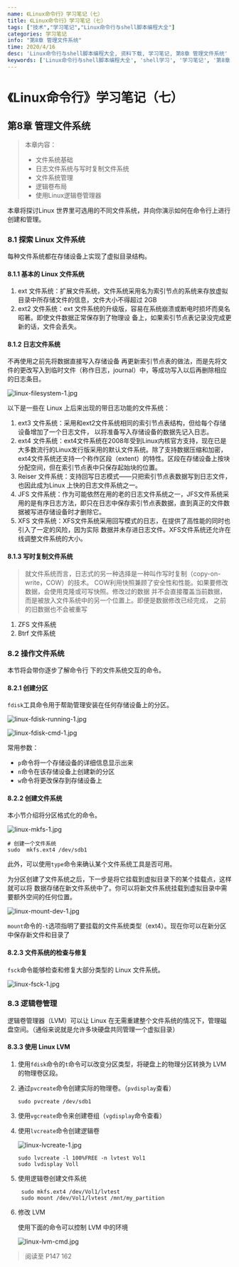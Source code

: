```yaml
---
name: 《Linux命令行》学习笔记（七）
title: 《Linux命令行》学习笔记（七）
tags: ["技术","学习笔记","Linux命令行与shell脚本编程大全"]
categories: 学习笔记
info: "第8章 管理文件系统"
time: 2020/4/16
desc: 'Linux命令行与shell脚本编程大全, 资料下载, 学习笔记, 第8章 管理文件系统'
keywords: ['Linux命令行与shell脚本编程大全', 'shell学习', '学习笔记', '第8章 管理文件系统']
---
```


# 《Linux命令行》学习笔记（七）

## 第8章 管理文件系统

>  本章内容：
>
> - 文件系统基础
> - 日志文件系统与写时复制文件系统
> - 文件系统管理
> - 逻辑卷布局
> - 使用Linux逻辑卷管理器 

本章将探讨Linux 世界里可选用的不同文件系统，并向你演示如何在命令行上进行创建和管理。

### 8.1 探索 Linux 文件系统

每种文件系统都在存储设备上实现了虚拟目录结构。

#### 8.1.1 基本的 Linux 文件系统

1. ext 文件系统：扩展文件系统，文件系统采用名为索引节点的系统来存放虚拟目录中所存储文件的信息，文件大小不得超过 2GB
2. ext2 文件系统：ext 文件系统的升级版，容易在系统崩溃或断电时损坏而臭名昭著。即使文件数据正常保存到了物理设 备上，如果索引节点表记录没完成更新的话，文件会丢失。

#### 8.1.2 日志文件系统

不再使用之前先将数据直接写入存储设备 再更新索引节点表的做法，而是先将文件的更改写入到临时文件（称作日志，journal）中，等成功写入以后再删除相应的日志条目。

![linux-filesystem-1.jpg](./images/linux-filesystem-1.jpg)

以下是一些在 Linux 上后来出现的带日志功能的文件系统：

1. ext3 文件系统：采用和ext2文件系统相同的索引节点表结构，但给每个存储设备增加了一个日志文件， 以将准备写入存储设备的数据先记入日志。 
2. ext4 文件系统：ext4文件系统在2008年受到Linux内核官方支持，现在已是大多数流行的Linux发行版采用的默认文件系统。除了支持数据压缩和加密，ext4文件系统还支持一个称作区段（extent）的特性。区段在存储设备上按块分配空间，但在索引节点表中只保存起始块的位置。
3. Reiser 文件系统：支持回写日志模式——只把索引节点表数据写到日志文件，也因此成为Linux 上快的日志文件系统之一。
4. JFS 文件系统：作为可能依然在用的老的日志文件系统之一，JFS文件系统采用的是有序日志方法，即只在日志中保存索引节点表数据，直到真正的文件数据被写进存储设备时才删除它。
5. XFS 文件系统：XFS文件系统采用回写模式的日志，在提供了高性能的同时也引入了一定的风险，因为实际 数据并未存进日志文件。XFS文件系统还允许在线调整文件系统的大小。

#### 8.1.3 写时复制文件系统

> 就文件系统而言，日志式的另一种选择是一种叫作写时复制（copy-on-write，COW）的技术。 COW利用快照兼顾了安全性和性能。如果要修改数据，会使用克隆或可写快照。修改过的数据 并不会直接覆盖当前数据，而是被放入文件系统中的另一个位置上。即便是数据修改已经完成， 之前的旧数据也不会被重写

1. ZFS 文件系统
2. Btrf 文件系统

### 8.2 操作文件系统

本节将会带你逐步了解命令行 下的文件系统交互的命令。

#### 8.2.1 创建分区

`fdisk`工具命令用于帮助管理安装在任何存储设备上的分区。

![linux-fdisk-running-1.jpg](./images/linux-fdisk-running-1.jpg)

![linux-fdisk-cmd-1.jpg](./images/linux-fdisk-cmd-1.jpg)

常用参数：

- `p`命令将一个存储设备的详细信息显示出来
- `n`命令在该存储设备上创建新的分区
- `w`命令将更改保存到存储设备上

#### 8.2.2 创建文件系统

本小节介绍将分区格式化的命令。

![linux-mkfs-1.jpg](./images/linux-mkfs-1.jpg)

```shell
# 创建一个文件系统
sudo  mkfs.ext4 /dev/sdb1
```

此外，可以使用`type`命令来确认某个文件系统工具是否可用。

为分区创建了文件系统之后，下一步是将它挂载到虚拟目录下的某个挂载点，这样就可以将 数据存储在新文件系统中了。你可以将新文件系统挂载到虚拟目录中需要额外空间的任何位置。

![linux-mount-dev-1.jpg](./images/linux-mount-dev-1.jpg)

`mount`命令的`-t`选项指明了要挂载的文件系统类型（ext4）。现在你可以在新分区中保存新文件和目录了

#### 8.2.3 文件系统的检查与修复

`fsck`命令能够检查和修复大部分类型的 Linux 文件系统。

![linux-fsck-1.jpg](./images/linux-fsck-1.jpg)

### 8.3 逻辑卷管理

逻辑卷管理器（LVM）可以让 Linux 在无需重建整个文件系统的情况下，管理磁盘空间。（通俗来说就是允许多块硬盘共同管理一个虚拟目录）

#### 8.3.3 使用 Linux LVM

1. 使用`fdisk`命令的`t`命令可以改变分区类型，将硬盘上的物理分区转换为 LVM 的物理卷区段。

2. 通过`pvcreate`命令创建实际的物理卷。（`pvdisplay`查看）

   ```shell
   sudo pvcreate /dev/sdb1
   ```

3. 使用`vgcreate`命令来创建卷组（`vgdisplay`命令查看）

4. 使用`lvcreate`命令创建逻辑卷

   ![linux-lvcreate-1.jpg](./images/linux-lvcreate-1.jpg)

   ```shell
   sudo lvcreate -l 100%FREE -n lvtest Vol1
   sudo lvdisplay Voll
   ```

5. 使用逻辑卷创建文件系统

   ```shell
    sudo mkfs.ext4 /dev/Vol1/lvtest 
    sudo mount /dev/Vol1/lvtest /mnt/my_partition 
   ```

6. 修改 LVM

   使用下面的命令可以控制 LVM 中的环境

   ![linux-lvm-cmd.jpg](./images/linux-lvm-cmd.jpg)













> 阅读至 P147 162